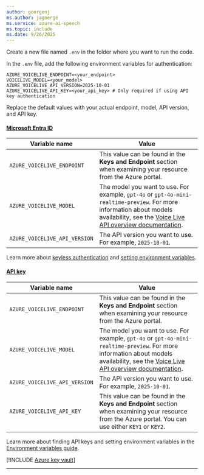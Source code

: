```yaml
---
author: goergenj 
ms.author: jagoerge 
ms.service: azure-ai-speech
ms.topic: include
ms.date: 9/26/2025
---
```


Create a new file named `.env` in the folder where you want to run the code. 

In the `.env` file, add the following environment variables for authentication:

```plaintext
AZURE_VOICELIVE_ENDPOINT=<your_endpoint>
VOICELIVE_MODEL=<your_model>
AZURE_VOICELIVE_API_VERSION=2025-10-01
AZURE_VOICELIVE_API_KEY=<your_api_key> # Only required if using API key authentication
```

Replace the default values with your actual endpoint, model, API version, and API key.

#### [Microsoft Entra ID](#tab/keyless)

|Variable name | Value |
|--------------------------|-------------|
| `AZURE_VOICELIVE_ENDPOINT` | This value can be found in the **Keys and Endpoint** section when examining your resource from the Azure portal. |
| `AZURE_VOICELIVE_MODEL` | The model you want to use. For example, `gpt-4o` or `gpt-4o-mini-realtime-preview`. For more information about models availability, see the [Voice Live API overview documentation](../../../voice-live.md). |
| `AZURE_VOICELIVE_API_VERSION`| The API version you want to use. For example, `2025-10-01`. |

Learn more about [keyless authentication](/azure/ai-services/authentication) and [setting environment variables](/azure/ai-services/cognitive-services-environment-variables).

#### [API key](#tab/api-key)

|Variable name | Value |
|--------------------------|-------------|
| `AZURE_VOICELIVE_ENDPOINT` | This value can be found in the **Keys and Endpoint** section when examining your resource from the Azure portal. |
| `AZURE_VOICELIVE_MODEL` | The model you want to use. For example, `gpt-4o` or `gpt-4o-mini-realtime-preview`. For more information about models availability, see the [Voice Live API overview documentation](../../../voice-live.md). |
| `AZURE_VOICELIVE_API_VERSION`| The API version you want to use. For example, `2025-10-01`. |
| `AZURE_VOICELIVE_API_KEY` | This value can be found in the **Keys and Endpoint** section when examining your resource from the Azure portal. You can use either `KEY1` or `KEY2`.|

Learn more about finding API keys and setting environment variables in the [Environment variables guide](/azure/ai-services/cognitive-services-environment-variables).

[!INCLUDE [Azure key vault](~/reusable-content/ce-skilling/azure/includes/ai-services/security/azure-key-vault.md)]

---

